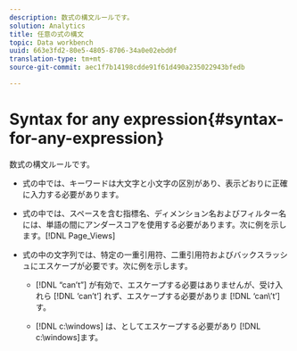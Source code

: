 ```yaml
---
description: 数式の構文ルールです。
solution: Analytics
title: 任意の式の構文
topic: Data workbench
uuid: 663e3fd2-80e5-4805-8706-34a0e02ebd0f
translation-type: tm+mt
source-git-commit: aec1f7b14198cdde91f61d490a235022943bfedb

---
```



# Syntax for any expression{#syntax-for-any-expression}

数式の構文ルールです。

* 式の中では、キーワードは大文字と小文字の区別があり、表示どおりに正確に入力する必要があります。
* 式の中では、スペースを含む指標名、ディメンション名およびフィルター名には、単語の間にアンダースコアを使用する必要があります。次に例を示します。[!DNL Page_Views]
* 式の中の文字列では、特定の一重引用符、二重引用符およびバックスラッシュにエスケープが必要です。次に例を示します。

   * [!DNL “can’t”] が有効で、エスケープする必要はありませんが、受け入れら [!DNL ‘can’t’] れず、エスケープする必要がありま [!DNL ‘can\’t’]す。

   * [!DNL c:\windows] は、としてエスケープする必要があり [!DNL c:\\windows]ます。

